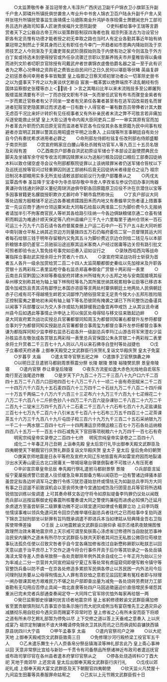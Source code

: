 <!-- { "loadSidebar": true } -->
　　○太监萧敬传奉  圣旨冠带舍人韦淳升广西庆远卫副千户锦衣卫小旗郭玉升副千户舍人郭璘升所镇抚俱世袭舍人岑业升中书舍人锦衣卫百户陆永升副千户舍人吴祥张瑄升所镇抚管事监生唐靖儒士马骢陈南金升鸿胪寺序班儒士萧鏓闻忠升工部司务吕选升通政司知事人匠谢贵侯福升文思院副使
　　○吏科都给事中王瑞等言爵赏者天下之公器自古帝王所以驱策群臣制驭四海者也我  祖宗列圣法古为治设官分职各有定员惟有功德才能者授之初无幸取之路也当时人有定业各勤其事近年始有纳粟冠带之制然止于荣其身而已无有职任也今幸门一开趋者如市恩典内降始则及于京师技艺之人今则渐及于无庸吏胥矣武阶荫叙始则及于内使有功之家今则滥及于外方白丁矣或待选未到便得授官或外任杂流骤迁京职以至厮养贱夫市井童稚皆得以夤缘而进列文阶者叨职京官除授有司戴武弁者世袭锦衣虗儋伯爵名器之滥一至于此有识者为之寒心况俸禄之资舆皂之费皆出自民间行之日久民何以堪臣等伏睹  英庙复辟之初惩景泰间幸用者多率皆黜罢  皇上临御之日察天顺初冒功者众一切革除史册书之以为盛事天下传之以为美谈伏乞断自  宸衷一概革罢以绝弊端庶不渎乱朝经有伤国体监察御史张稷等亦上＜锍-釒＞言之其略曰比年以来末流贱技多至公卿屠狗贩缯滥居清要有不识一丁而亦授文职有不挟一矢而冒任武官有布韦而骤登金紫者有一岁而累迁官秩者有父子同坐一堂者有兄弟任各署者甚至有在逃军囚改易姓名而冒进者犯赃官吏隐匿罪过而求选者一日有数十人得官者一署有数百员带俸者计其大数无虑百千况比来奸计转炽有见任视事者又有外补亲民者末流之弊不可胜言若非痛加斥逐安能救止伏望  皇上大彰公道专命内阁大臣同吏兵二部一一审实其原有官而加升者革去升职而仍其旧原无官而滥进者军匠各令应役其余各发原籍为民中间事有规避者亦宜明正其罪以警其后用昭盛世平明之治奏入  上曰瑞等所言事朝廷自有处分自今仍有奏扰希求进用者必罪之
　　○命刑部左侍郎杜铭复任改刑部右侍郎盛颙于南京刑部
　　○赏宣府韩家庄白腰山等处杀贼有功官军人等九百三十五员名银及彩叚有差
　　○乙酉南京户部奏自洪武初原设军储仓于本部设正副使攒典民佥脚夫及坐铺军余守视专收法司罪囚赎罪米以为送船行粮及囚徒口粮后工部奏囚徒纳木料以致仓储空虗寻会议令刑部都察院徒罪以上该纳赎罪米者仍送军储仓笞杖以下及巡抚巡按等官问过轻重罪囚则送工部纳科后竟无囚徒纳米者缘是仓之设乃  祖宗旧制况本部粮用实多无所支给请敕该部如前议行为便户部覆奏从之
　　○丙戌太监覃昌传奉  圣旨降于宝凌中为寺丞邬存敬中书舍人李孜省左参议仍旧办事刘珣器黄谦孙佐钱通刘钟邵义董纪周琎洪迪俱夺职各回原籍原卫应役不许在京潜住以宝等多因事冒籍更名朦胧授职欺诈尤甚时命下朝市翕然称快云
　　○丁亥户部议大同等处边报方殷粮储不足近边各奏被虏蹂践田禾而内地又有奏蝗旱灾伤者谨上措置事宜一先议召商于通州仓领运粟米赴大同每石给盐以两淮盐二引为脚价费今久无报纳者请加半引不拘客商官民人等听其各给路引往纳一今各边俱缺粮储京通二仓虽有储积而斡运为难通计顺天保定等八府州县编户三千九十六里每里于通州仓领米一百石可运三十万九千六百石请令各府督属查册上户运二石中户一石下户五斗赴大同听郎中南钊拨仓平斛上纳其近京边方则量拨四五万石仍每府委佐二官一员督理其运大同者每石给银三钱于明年存留粮内又免其五斗为脚价费近京边仓则给二钱见与以本部折粮银本部仍差官二员驰驲沿途巡察其运米客商人户经过居庸等边关但有路引批文可照者即验令出入暂免挂号事完如旧奏入诏如议行之
　　○录陕西哈西沟等战命署指挥佥事赵武实授余将士升赏者六十四人
　　○录宣府常梁战功将士斩获为首者五人各升一级余加赏给赏二百二十四人太监简颙都御史秦纮以先加禄米及升职各赏银十五两彩叚二表里监枪守备右监丞郑喜奉御金广赏银十两彩叚一表里
　　○云南总兵官黔国公沐琮等奏临安府并建水州所辖有大小五邦之地与安南国接境其绥阜州移文别称其地为轴上轴下林徇旺等名乃其所属世纳其税累相争讼臣等已移咨本国令加戒饬且责其词有鄙悖比本国亦咨臣等言两处村寨俱朝廷土地两处人民俱朝廷赤子已戒有司不得越境生衅若文词鄙悖乃陋俗狃常宜无足责今按大小五邦形胜险阻正控制蛮夷之要地初未闻有轴上轴下等名恐彼阴有掩袭之谋已下所司整饬边备谨具以闻事下兵部覆议以为交人多诈或姑为巽辞缓我边备宜再申戒饬  上从其议且命诸州县今后如遇此等事情止许申达上司以俟区处毋得轻与移文往来致起边衅
　　○录大同宣府累次战功实授总兵官署都督同知周玉为都督同知署右都督升左参将都督佥事刘宁为都督同知实授副总兵官署都督佥事周玺为都督佥事升左参将都督佥事朱谦为都指挥同知少监李穆右监丞石岩各升一级副总兵李玙江山游击将军宋澄右少监孙胜监丞左敬张成各赏银五两彩叚一表里总兵官保国公朱永赏银二十两彩叚二表里余将士升赏者二千三百七十九人则以八月以来石佛寺白登村等处战捷也
　　○戊子立春顺天府进春  上御奉天殿受之文武群臣行庆贺礼复诣文华殿庆贺  皇太子免宴
　　○岁暮亨  太庙
　　○遣太常寺官祭五祀之神　○遣旗手卫官祭旗纛之神
　　○以明日正旦遣驸马都尉周景蔡震分祭  长陵  献陵  景陵  裕陵樊凯祭  景皇帝陵寝
　　○遣内官祭  恭让章皇后陵寝
　　○夜东方流星如盏大赤色光烛地自氐宿东南行至近浊尾迹炸散
　　○是岁天下户九百二十万二千三百八十九户口六千二百四十五万二千八百六口田地四百七十八万二千八十一顷二十亩有奇田赋米二千二百一十四万六千六百九十五石麦四百六十三万四千二十石丝九万二千八百二十四斤绵一十万五千两绢二十八万六千六百三十三疋布六十九万三千六百九十七疋绵花二十八万二千六百八十二斤折色钞八十四万二千六百六锭杂课钞二千八百二十六万二千二百九十二锭米三万四千九百八十二石麦二千三百八十六石布七百六十九疋盐课盐三百七十七万九千二百六十八引米五千七百八十七石布三万五千四百三十二疋茶课茶五十六万三千九百八十九斤屯田子粒三百六十九万九千三百二十五石采纳银九万一千二十一两水银二百四十七斤一十四两漕运京师儧运粮三百七十万石各处运纳粮四百八十五万一千一百五十四石减免天下官田等项税粮六十九万四千一百七石有奇
　　明宪宗纯皇帝实录卷之二百四十七终
　明宪宗纯皇帝实录卷之二百四十八
　　成化二十年春正月己丑朔  上诣奉先殿  皇太后宫行礼毕出御奉天殿文武群臣及四夷朝使天下朝觐官行庆贺礼群臣复诣文华殿庆贺  皇太子  皇太后  皇后免命妇朝贺
　　○庚寅京师地震是日永平等府及宣府大同辽东地皆震有声如雷宣府因而地裂涌沙出水天寿山密云古北口居庸关一带城垣墩台驿堡倒裂者不可胜计人有压死者
　　○辛卯宣宗章皇帝忌辰  奉先殿行祭礼遣驸马都尉景祭  景陵
　　○兵部臣言延绥宁夏屡报虏警已尝遣人往侦缓急及审其御备方略以闻窃恐一边有警诸边绎骚本部虽尝定拟各边听调军马之数行令练习犹恐谨始怠终或懦怯无为如副总兵李玙方大同有事之日逗遛不前致误机会以至丧师失律今宜通加戒饬及行团营总兵等官将所选精锐倍加训练以俟调遣  上可其奏命移文各边守将令如原拟堤备李玙罪仍议处以闻既而兵部以巡按监察御史程春震所核覆奏谓大同之警使玙兼程而进虏必知惧乃迁延月余虏退方至虽尝斩获二级罪重功微不足以赎宜逮问如律或令戴罪立功  上曰李玙既怯懦误事难以领兵免逮问其令回京仍推举堪任副总兵者往代之已而给事中复劾玙遂下锦衣卫狱刑部坐以斩罪有旨玙既承调遣不即进兵本当如律姑从轻典降金吾右卫指挥使带俸差操
　　○壬辰  上以地震敕谕文武群臣曰朕仰承  祖宗丕绪夙夜兢愓图惟政理然治效未著地震京师上天示戒可谓至矣朕斋心涤虑省愆修德所当自励犹恐事神治民安内攘外之道未有所尽尔文武群臣与朕共天职者其间岂无私胜公微窃位苟禄怠事玩法孤负任使以召致灾咎者乎自今宜各痛加修省改过自新懋称厥职以毗朕志以回  天意以底于治平庶尽上下交作之道今将合行事件开具于后尔等其钦承之一各处岳镇海渎太常寺差人赍香帛致祭一各处贡献除年例外其余自成化二十年正月为始以三分为率减止二分一京营并大同宣府延绥宁夏辽东等处常有虏寇窥伺即便写敕令镇守等官整饬兵备以防不虞一在京各处修造多累损军民俱各停止以苏民困一内外法司今后问理刑狱务要从公毋得徇情出入人罪有乖钦恤之意若见监囚犯果有冤枉者即与辩理一闸办银课其地方艰难民力不堪之处户部即查出量为减免一各处烧砖劳费财力工部查勘有无勾用应否停止具闻一南北直隶等处四户马因追徵逼迫价直倍增民多嗟怨其重派已完未完者兵部通查奏闻定夺一大同阵亡官军除优恤外每家再给银一两
　　○癸巳监察御史徐镛何珖言顷者地震京师  皇上省躬修德敕谕文武群臣痛加修省至罢贡献慎刑狱凡百事宜亦皆条示施行而大祀庆成例当有宴窃惟先王之遇灾异必减膳彻乐用自贬抑今遇灾异而赐宴不异常时恐  皇上修省之心有所未安而臣下将顺之道有所未尽乞敕礼部暂为停免以尽  上下交修之道以答上天垂戒之意奏入  上以庆成宴乃  祖宗定制镛珖不谙大体輙请停免锦衣卫其执而讯之已而俱调知县镛狭西镇原县珖四川大宁县
　　○甲午孟春享  太庙
　　○遣内官祭司户之神
　　○以大祀  天地  上御奉天殿戒饬文武群臣致斋三日
　　○免修理沙河行殿桥梁工役官军五千人
　　○乙未遣乐舞生十八人赍香帛分祭岳镇海渎等神礼部言此乃  皇上斋心事神以回  天意非常祭比宜给与新钞一千贯令有司备祭品所祭诸神近布政司者遣巡抚官或布政司掌印官在各州县者遣本府掌印官祭从之
　　○停各处烧造砖料○丁酉大祀  天地于南郊毕  上还宫谒  皇太后出御奉天殿文武群臣行庆行礼
　　○戊戌以郊祀礼成  上御奉天殿大宴文武群臣及天下朝觐官四夷朝使
　　○钦天监火凡焚屋十九间监生田蓁等具奏服罪命姑宥之
　　○己亥以上元节赐文武群臣假十日
